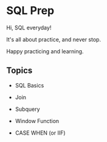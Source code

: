 # SQL Prep

Hi, SQL everyday! 

It's all about practice, and never stop. 

Happy practicing and learning. 


## Topics

* SQL Basics

* Join

* Subquery

* Window Function

* CASE WHEN (or IIF)

